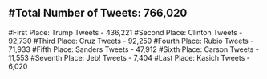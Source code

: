 #Total Number of Tweets: 766,020 
---
#First Place: Trump Tweets - 436,221
#Second Place: Clinton Tweets - 92,730
#Third Place: Cruz Tweets - 92,250
#Fourth Place: Rubio Tweets - 71,933
#Fifth Place: Sanders Tweets - 47,912
#Sixth Place: Carson Tweets - 11,553
#Seventh Place: Jeb! Tweets - 7,404
#Last Place: Kasich Tweets - 6,020
